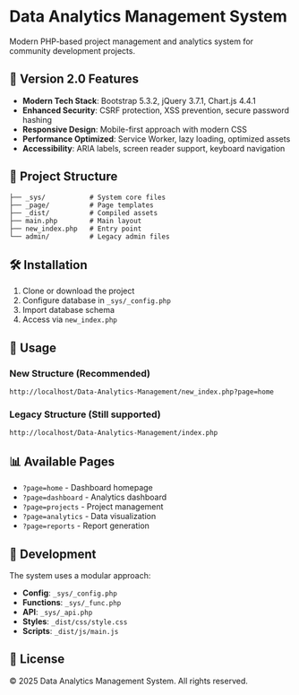 # Data Analytics Management System

Modern PHP-based project management and analytics system for community development projects.

## 🚀 Version 2.0 Features

- **Modern Tech Stack**: Bootstrap 5.3.2, jQuery 3.7.1, Chart.js 4.4.1
- **Enhanced Security**: CSRF protection, XSS prevention, secure password hashing
- **Responsive Design**: Mobile-first approach with modern CSS
- **Performance Optimized**: Service Worker, lazy loading, optimized assets
- **Accessibility**: ARIA labels, screen reader support, keyboard navigation

## 📁 Project Structure

```text
├── _sys/           # System core files
├── _page/          # Page templates
├── _dist/          # Compiled assets
├── main.php        # Main layout
├── new_index.php   # Entry point
└── admin/          # Legacy admin files
```

## 🛠 Installation

1. Clone or download the project
2. Configure database in `_sys/_config.php`
3. Import database schema
4. Access via `new_index.php`

## 🎯 Usage

### New Structure (Recommended)

```url
http://localhost/Data-Analytics-Management/new_index.php?page=home
```

### Legacy Structure (Still supported)

```url
http://localhost/Data-Analytics-Management/index.php
```

## 📊 Available Pages

- `?page=home` - Dashboard homepage
- `?page=dashboard` - Analytics dashboard
- `?page=projects` - Project management
- `?page=analytics` - Data visualization
- `?page=reports` - Report generation

## 🔧 Development

The system uses a modular approach:

- **Config**: `_sys/_config.php`
- **Functions**: `_sys/_func.php`
- **API**: `_sys/_api.php`
- **Styles**: `_dist/css/style.css`
- **Scripts**: `_dist/js/main.js`

## 📝 License

© 2025 Data Analytics Management System. All rights reserved.
